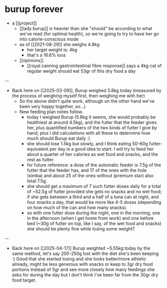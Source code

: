 # burup forever

- a [[project]]
  - [[lady burup]] is heavier than she "should" be according to what we've read (for optimal health), so we're going to try to have her go into calorie-conscious mode
  - as of [[2021-08-29]] she weighs 4.8kg
    - her target weight is: 4kg
    - that's a 16.6% loss
  - [[opinions]]
    - [[royal canning gastrointestinal fibre response]] says a 4kg cat of regular weight should eat 53gr of this dry food a day

--

- Back here on [[2025-03-09]], Burup weighed 5.8kg today (measured by the process of weighing myself first, then weighing me with her)
  - So the above didn't quite work, although on the other hand we've been very happy together, so...)
  - New feeding plan notes follow.
    - today I weighed Burup (5.8kg it seems, she would probably be healthiest at around 4.5kg), and the futter that the feeder gives her, plus quantified numbers of the two kinds of futter I give by hand; plus I did calculations with all these to determine how much should Burup eat daily :)
    - she should lose 1.5kg but slowly, and I think eating 50-60g futter-equivalent per day is a good idea to start. I will try to feed her about a quarter of her calories as wet food and snacks, and the rest as futter.
    - for future reference: a dose of the automatic feeder is 7.5g of the futter that the feeder has, and 17 of the ones with the hole (simba) and about 25 of the ones without (premium star) also total 7.5g.
    - she should get a maximum of 7 such futter doses daily for a total of ~52.5g of futter provided she gets no snacks and no wet food; if she gets between a third and a half of a tuna can at night, and four snacks a day, that would be more like 4-5 doses (depending on how much of the can and how many snacks).
    - so with one futter dose during the night, one in the morning, one in the afternoon (when I get home from work) and one before bed (~30g of futter on top, like I say, of the wet food and snacks) she should be plenty fine while losing some weight?

--

- Back here on [[2025-04-17]] Burup weighted ~5.55kg today by the same method, let's say 200-250g lost with the diet she's been keeping :) Good that she started losing and she looks better/more athletic already, might be less generous with snacks or keep to 3gr dry food portions instead of 5gr and see more closely how many feedings she asks for during the day but I don't think I've been far from the 30gr dry food target.

































































